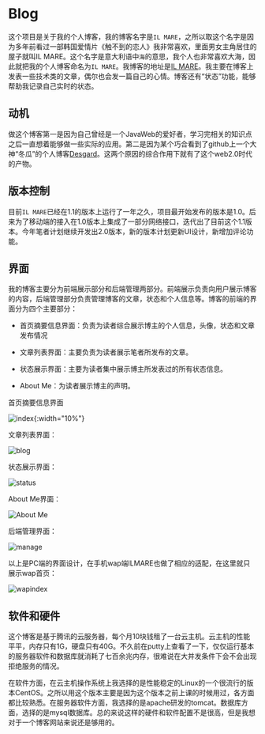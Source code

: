 # Blog

这个项目是关于我的个人博客，我的博客名字是`IL MARE`，之所以取这个名字是因为多年前看过一部韩国爱情片《触不到的恋人》我非常喜欢，里面男女主角居住的屋子就叫IL MARE。这个名字是意大利语中`海`的意思，我个人也非常喜欢大海，因此就把我的个人博客命名为`IL MARE`。我博客的地址是[IL MARE](http://www.ilmareblog.com/blog)。我主要在博客上发表一些技术类的文章，偶尔也会发一篇自己的心情。博客还有“状态”功能，能够帮助我记录自己实时的状态。

## 动机

做这个博客第一是因为自己曾经是一个JavaWeb的爱好者，学习完相关的知识点之后一直想着能够做一些实际的应用。第二是因为某个巧合看到了github上一个大神“冬瓜”的个人博客[Desgard](http://www.desgard.com)。这两个原因的综合作用下就有了这个web2.0时代的产物。

## 版本控制

目前`IL MARE`已经在1.1的版本上运行了一年之久，项目最开始发布的版本是1.0。后来为了移动端的接入在1.0版本上集成了一部分网络接口，迭代出了目前这个1.1版本。今年笔者计划继续开发出2.0版本，新的版本计划更新UI设计，新增加评论功能。

## 界面

我的博客主要分为前端展示部分和后端管理两部分。前端展示负责向用户展示博客的内容，后端管理部分负责管理博客的文章，状态和个人信息等。博客的前端的界面分为四个主要部分：

* 首页摘要信息界面：负责为读者综合展示博主的个人信息，头像，状态和文章发布情况

* 文章列表界面：主要负责为读者展示笔者所发布的文章。

* 状态展示界面：主要为读者集中展示博主所发表过的所有状态信息。

* About Me：为读者展示博主的声明。

首页摘要信息界面

![index](https://github.com/yhswjtuILMARE/Blog/blob/master/image/index.jpg){:width="10%"}

文章列表界面：

![blog](https://github.com/yhswjtuILMARE/Blog/blob/master/image/blog.jpg)

状态展示界面：

![status](https://github.com/yhswjtuILMARE/Blog/blob/master/image/status.jpg)

About Me界面：

![About Me](https://github.com/yhswjtuILMARE/Blog/blob/master/image/about.jpg)

后端管理界面：

![manage](https://github.com/yhswjtuILMARE/Blog/blob/master/image/manage_1.jpg)

以上是PC端的界面设计，在手机wap端ILMARE也做了相应的适配，在这里就只展示wap首页：

![wapindex](https://github.com/yhswjtuILMARE/Blog/blob/master/image/wap.png)

## 软件和硬件

这个博客是基于腾讯的云服务器，每个月10块钱租了一台云主机。云主机的性能平平，内存只有1G，硬盘只有40G。不久前在putty上查看了一下，仅仅运行基本的服务器软件和数据库就消耗了七百余兆内存，很难说在大并发条件下会不会出现拒绝服务的情况。

在软件方面，在云主机操作系统上我选择的是性能稳定的Linux的一个很流行的版本CentOS。之所以用这个版本主要是因为这个版本之前上课的时候用过，各方面都比较熟悉。在服务器软件方面，我选择的是apache研发的tomcat。数据库方面，选择的是mysql数据库。总的来说这样的硬件和软件配置不是很高，但是我想对于一个博客网站来说还是够用的。
